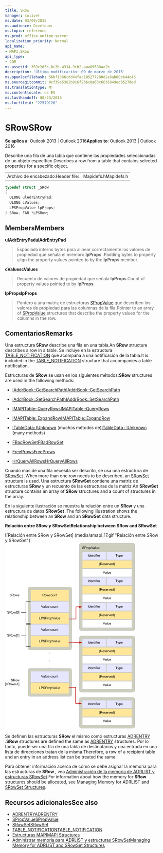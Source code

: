 ```yaml
---
title: SRow
manager: soliver
ms.date: 03/09/2015
ms.audience: Developer
ms.topic: reference
ms.prod: office-online-server
localization_priority: Normal
api_name:
- MAPI.SRow
api_type:
- COM
ms.assetid: 369c2d5c-8c2b-4314-9cb2-aaa89580aa2b
description: 'Última modificación: 09 de marzo de 2015'
ms.openlocfilehash: 56bf1366cdd44fac185277280d2e8ab80c644c45
ms.sourcegitcommit: 0cf39e5382b8c6f236c8a63c6036849ed3527ded
ms.translationtype: MT
ms.contentlocale: es-ES
ms.lasthandoff: 08/23/2018
ms.locfileid: "22579126"
---
```

# <a name="srow"></a><span data-ttu-id="aa104-103">SRow</span><span class="sxs-lookup"><span data-stu-id="aa104-103">SRow</span></span>

<span data-ttu-id="aa104-104">**Se aplica a**: Outlook 2013 | Outlook 2016</span><span class="sxs-lookup"><span data-stu-id="aa104-104">**Applies to**: Outlook 2013 | Outlook 2016</span></span> 
  
<span data-ttu-id="aa104-105">Describe una fila de una tabla que contiene las propiedades seleccionadas de un objeto específico.</span><span class="sxs-lookup"><span data-stu-id="aa104-105">Describes a row from a table that contains selected properties for a specific object.</span></span> 
  
|||
|:-----|:-----|
|<span data-ttu-id="aa104-106">Archivo de encabezado:</span><span class="sxs-lookup"><span data-stu-id="aa104-106">Header file:</span></span>  <br/> |<span data-ttu-id="aa104-107">Mapidefs.h</span><span class="sxs-lookup"><span data-stu-id="aa104-107">Mapidefs.h</span></span>  <br/> |
   
```cpp
typedef struct _SRow
{
  ULONG ulAdrEntryPad;
  ULONG cValues;
  LPSPropValue lpProps;
} SRow, FAR *LPSRow;

```

## <a name="members"></a><span data-ttu-id="aa104-108">Members</span><span class="sxs-lookup"><span data-stu-id="aa104-108">Members</span></span>

<span data-ttu-id="aa104-109">**ulAdrEntryPad**</span><span class="sxs-lookup"><span data-stu-id="aa104-109">**ulAdrEntryPad**</span></span>
  
> <span data-ttu-id="aa104-110">Espaciado interno bytes para alinear correctamente los valores de propiedad que señala el miembro **lpProps** .</span><span class="sxs-lookup"><span data-stu-id="aa104-110">Padding bytes to properly align the property values pointed to by the **lpProps** member.</span></span> 
    
<span data-ttu-id="aa104-111">**cValues**</span><span class="sxs-lookup"><span data-stu-id="aa104-111">**cValues**</span></span>
  
> <span data-ttu-id="aa104-112">Recuento de valores de propiedad que señala **lpProps**.</span><span class="sxs-lookup"><span data-stu-id="aa104-112">Count of property values pointed to by **lpProps**.</span></span> 
    
<span data-ttu-id="aa104-113">**lpProps**</span><span class="sxs-lookup"><span data-stu-id="aa104-113">**lpProps**</span></span>
  
> <span data-ttu-id="aa104-114">Puntero a una matriz de estructuras [SPropValue](spropvalue.md) que describen los valores de propiedad para las columnas de la fila.</span><span class="sxs-lookup"><span data-stu-id="aa104-114">Pointer to an array of [SPropValue](spropvalue.md) structures that describe the property values for the columns in the row.</span></span> 
    
## <a name="remarks"></a><span data-ttu-id="aa104-115">Comentarios</span><span class="sxs-lookup"><span data-stu-id="aa104-115">Remarks</span></span>

<span data-ttu-id="aa104-116">Una estructura **SRow** describe una fila en una tabla.</span><span class="sxs-lookup"><span data-stu-id="aa104-116">An **SRow** structure describes a row in a table.</span></span> <span data-ttu-id="aa104-117">Se incluye en la estructura [TABLE_NOTIFICATION](table_notification.md) que acompaña a una notificación de la tabla.</span><span class="sxs-lookup"><span data-stu-id="aa104-117">It is included in the [TABLE_NOTIFICATION](table_notification.md) structure that accompanies a table notification.</span></span> 
  
<span data-ttu-id="aa104-118">Estructuras de **SRow** se usan en los siguientes métodos:</span><span class="sxs-lookup"><span data-stu-id="aa104-118">**SRow** structures are used in the following methods:</span></span> 
  
- [<span data-ttu-id="aa104-119">IAddrBook::GetSearchPath</span><span class="sxs-lookup"><span data-stu-id="aa104-119">IAddrBook::GetSearchPath</span></span>](iaddrbook-getsearchpath.md)
    
- [<span data-ttu-id="aa104-120">IAddrBook::SetSearchPath</span><span class="sxs-lookup"><span data-stu-id="aa104-120">IAddrBook::SetSearchPath</span></span>](iaddrbook-setsearchpath.md)
    
- [<span data-ttu-id="aa104-121">IMAPITable::QueryRows</span><span class="sxs-lookup"><span data-stu-id="aa104-121">IMAPITable::QueryRows</span></span>](imapitable-queryrows.md)
    
- [<span data-ttu-id="aa104-122">IMAPITable::ExpandRow</span><span class="sxs-lookup"><span data-stu-id="aa104-122">IMAPITable::ExpandRow</span></span>](imapitable-expandrow.md)
    
- <span data-ttu-id="aa104-123">[ITableData: IUnknown](itabledataiunknown.md) (muchos métodos de)</span><span class="sxs-lookup"><span data-stu-id="aa104-123">[ITableData : IUnknown](itabledataiunknown.md) (many methods)</span></span> 
    
- [<span data-ttu-id="aa104-124">FBadRowSet</span><span class="sxs-lookup"><span data-stu-id="aa104-124">FBadRowSet</span></span>](fbadrowset.md)
    
- [<span data-ttu-id="aa104-125">FreeProws</span><span class="sxs-lookup"><span data-stu-id="aa104-125">FreeProws</span></span>](freeprows.md)
    
- [<span data-ttu-id="aa104-126">HrQueryAllRows</span><span class="sxs-lookup"><span data-stu-id="aa104-126">HrQueryAllRows</span></span>](hrqueryallrows.md)
    
<span data-ttu-id="aa104-127">Cuando más de una fila necesita ser descrito, se usa una estructura de [SRowSet](srowset.md) .</span><span class="sxs-lookup"><span data-stu-id="aa104-127">When more than one row needs to be described, an [SRowSet](srowset.md) structure is used.</span></span> <span data-ttu-id="aa104-128">Una estructura **SRowSet** contiene una matriz de estructuras **SRow** y un recuento de las estructuras de la matriz.</span><span class="sxs-lookup"><span data-stu-id="aa104-128">An **SRowSet** structure contains an array of **SRow** structures and a count of structures in the array.</span></span> 
  
<span data-ttu-id="aa104-129">En la siguiente ilustración se muestra la relación entre un **SRow** y una estructura de datos **SRowSet** .</span><span class="sxs-lookup"><span data-stu-id="aa104-129">The following illustration shows the relationship between an **SRow** and an **SRowSet** data structure.</span></span> 
  
<span data-ttu-id="aa104-130">**Relación entre SRow y SRowSet**</span><span class="sxs-lookup"><span data-stu-id="aa104-130">**Relationship between SRow and SRowSet**</span></span>
  
<span data-ttu-id="aa104-131">![Relación entre SRow y SRowSet] (media/amapi_17.gif "Relación entre SRow y SRowSet")</span><span class="sxs-lookup"><span data-stu-id="aa104-131">![Relationship between SRow and SRowSet](media/amapi_17.gif "Relationship between SRow and SRowSet")</span></span>
  
<span data-ttu-id="aa104-132">Se definen las estructuras **SRow** el mismo como estructuras [ADRENTRY](adrentry.md) .</span><span class="sxs-lookup"><span data-stu-id="aa104-132">**SRow** structures are defined the same as [ADRENTRY](adrentry.md) structures.</span></span> <span data-ttu-id="aa104-133">Por lo tanto, puede ser una fila de una tabla de destinatarios y una entrada en una lista de direcciones tratan de la misma.</span><span class="sxs-lookup"><span data-stu-id="aa104-133">Therefore, a row of a recipient table and an entry in an address list can be treated the same.</span></span> 
  
<span data-ttu-id="aa104-134">Para obtener información acerca de cómo se debe asignar la memoria para las estructuras de **SRow** , vea [Administración de la memoria de ADRLIST y estructuras SRowSet](managing-memory-for-adrlist-and-srowset-structures.md).</span><span class="sxs-lookup"><span data-stu-id="aa104-134">For information about how the memory for **SRow** structures should be allocated, see [Managing Memory for ADRLIST and SRowSet Structures](managing-memory-for-adrlist-and-srowset-structures.md).</span></span>
  
## <a name="see-also"></a><span data-ttu-id="aa104-135">Recursos adicionales</span><span class="sxs-lookup"><span data-stu-id="aa104-135">See also</span></span>

- [<span data-ttu-id="aa104-136">ADRENTRY</span><span class="sxs-lookup"><span data-stu-id="aa104-136">ADRENTRY</span></span>](adrentry.md)
- [<span data-ttu-id="aa104-137">SPropValue</span><span class="sxs-lookup"><span data-stu-id="aa104-137">SPropValue</span></span>](spropvalue.md)
- [<span data-ttu-id="aa104-138">SRowSet</span><span class="sxs-lookup"><span data-stu-id="aa104-138">SRowSet</span></span>](srowset.md)
- [<span data-ttu-id="aa104-139">TABLE_NOTIFICATION</span><span class="sxs-lookup"><span data-stu-id="aa104-139">TABLE_NOTIFICATION</span></span>](table_notification.md)
- [<span data-ttu-id="aa104-140">Estructuras MAPI</span><span class="sxs-lookup"><span data-stu-id="aa104-140">MAPI Structures</span></span>](mapi-structures.md)
- [<span data-ttu-id="aa104-141">Administrar memoria para ADRLIST y estructuras SRowSet</span><span class="sxs-lookup"><span data-stu-id="aa104-141">Managing Memory for ADRLIST and SRowSet Structures</span></span>](managing-memory-for-adrlist-and-srowset-structures.md)

